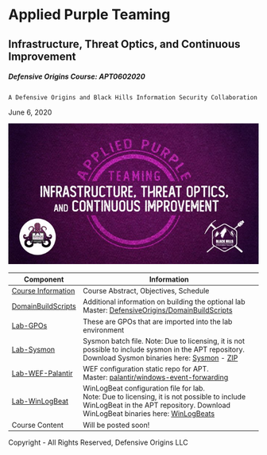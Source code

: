 # Applied Purple Teaming 
## Infrastructure, Threat Optics, and Continuous Improvement
##### Defensive Origins Course: APT0602020
`A Defensive Origins and Black Hills Information Security Collaboration`

June 6, 2020

![](https://github.com/DefensiveOrigins/dolib-images/raw/master/doc/images/APT06202001/EZRMAZUXYAAj-JD.jpg)




| Component                            | Information                              |
|--------------------------------------|------------------------------------------|
| [Course Information][1]              | Course Abstract, Objectives, Schedule    |
| [DomainBuildScripts][2]              | Additional information on building the optional lab<br>Master: [DefensiveOrigins/DomainBuildScripts](https://github.com/DefensiveOrigins/DomainBuildScripts) |
| [Lab-GPOs][3]                        | These are GPOs that are imported into the lab environment |
| [Lab-Sysmon][4]                      | Sysmon batch file.  Note: Due to licensing, it is not possible to include sysmon in the APT repository.  Download Sysmon binaries here: [Sysmon](https://docs.microsoft.com/en-us/sysinternals/downloads/sysmon)  - [ZIP](https://download.sysinternals.com/files/Sysmon.zip) |
| [Lab-WEF-Palantir][5] | WEF configuration static repo for APT.  <br>Master: [palantir/windows-event-forwarding](https://github.com/palantir/windows-event-forwarding) |
| [Lab-WinLogBeat][6]                  | WinLogBeat configuration file for lab. <br> Note: Due to licensing, it is not possible to include WinLogBeat in the APT repository.  Download WinLogBeat binaries here: [WinLogBeats](https://www.elastic.co/downloads/beats/winlogbeat) |
| Course Content                       | Will be posted soon!                     |


Copyright - All Rights Reserved, Defensive Origins LLC

  [1]: CourseInformation.md
  [2]: Lab-DomainBuildScripts
  [3]: Lab-GPOs
  [4]: Lab-Sysmon
  [5]: Lab-WEF-Palantir
  [6]: Lab-WinLogBeat
